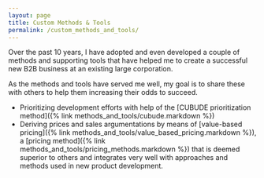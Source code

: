 ```yaml
---
layout: page
title: Custom Methods & Tools
permalink: /custom_methods_and_tools/
---
```


Over the past 10 years, I have adopted and even developed a couple of methods and supporting tools that have helped me to create a successful new B2B business at an existing large corporation. 

As the methods and tools have served me well, my goal is to share these with others to help them increasing their odds to succeed. 

* Prioritizing development efforts with help of the [CUBUDE prioritization method]({% link methods_and_tools/cubude.markdown %})
* Deriving prices and sales argumentations by means of [value-based pricing]({% link methods_and_tools/value_based_pricing.markdown %}), a [pricing method]({% link methods_and_tools/pricing_methods.markdown %}) that is deemed superior to others and integrates very well with approaches and methods used in new product development. 



